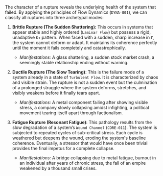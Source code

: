 The character of a rupture reveals the underlying health of the system that failed. By applying the principles of Flow Dynamics (`DYNA-001`), we can classify all ruptures into three archetypal modes:

1.  **Brittle Rupture (The Sudden Shattering):**
    This occurs in systems that appear stable and highly ordered (`Laminar Flow`) but possess a rigid, unadaptive `Kτ` pattern. When faced with a sudden, sharp increase in `Γ`, the system cannot deform or adapt. It maintains its coherence perfectly until the moment it fails completely and catastrophically.
    *   *Manifestations:* A glass shattering, a sudden stock market crash, a seemingly stable relationship ending without warning.

2.  **Ductile Rupture (The Slow Tearing):**
    This is the failure mode of a system already in a state of `Turbulent Flow`. It is characterized by chaos and visible strain. The rupture is not a sudden event but the culmination of a prolonged struggle where the system deforms, stretches, and visibly weakens before it finally tears apart.
    *   *Manifestations:* A metal component failing after showing visible stress, a company slowly collapsing amidst infighting, a political movement tearing itself apart through factionalism.

3.  **Fatigue Rupture (Resonant Fatigue):**
    This pathology results from the slow degradation of a system’s `Wound Channel` (`CORE-011`). The system is subjected to repeated cycles of sub-critical stress. Each cycle is weathered but deepens the wound, eroding the system's baseline coherence. Eventually, a stressor that would have once been trivial provides the final impetus for a complete collapse.
    *   *Manifestations:* A bridge collapsing due to metal fatigue, burnout in an individual after years of chronic stress, the fall of an empire weakened by a thousand small crises.